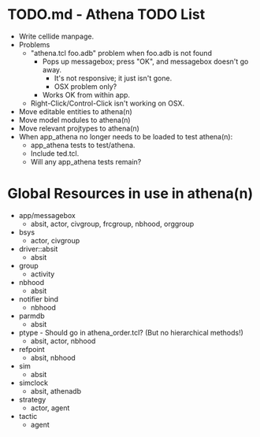# TODO.md - Athena TODO List

- Write cellide manpage.
- Problems
  - "athena.tcl foo.adb" problem when foo.adb is not found
    - Pops up messagebox; press "OK", and messagebox doesn't go away.
      - It's not responsive; it just isn't gone.
      - OSX problem only?
    - Works OK from within app.
  - Right-Click/Control-Click isn't working on OSX.
- Move editable entities to athena(n)
- Move model modules to athena(n)
- Move relevant projtypes to athena(n)
- When app_athena no longer needs to be loaded to test athena(n):
  - app_athena tests to test/athena.
  - Include ted.tcl.
  - Will any app_athena tests remain?

# Global Resources in use in athena(n)

- app/messagebox
  - absit, actor, civgroup, frcgroup, nbhood, orggroup
- bsys
  - actor, civgroup
- driver::absit
  - absit
- group
  - activity
- nbhood
  - absit
- notifier bind
  - nbhood
- parmdb
  - absit
- ptype - Should go in athena_order.tcl? (But no hierarchical methods!)
  - absit, actor, nbhood
- refpoint
  - absit, nbhood
- sim
  - absit
- simclock
  - absit, athenadb
- strategy
  - actor, agent
- tactic
  - agent


